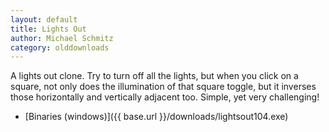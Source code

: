 ```yaml
---
layout: default
title: Lights Out
author: Michael Schmitz
category: olddownloads
---
```


A lights out clone. Try to turn off all the lights, but when you click on a square, not only does the illumination of that square toggle, but it inverses those horizontally and vertically adjacent too. Simple, yet very challenging!


* [Binaries (windows)]({{ base.url }}/downloads/lightsout104.exe)
